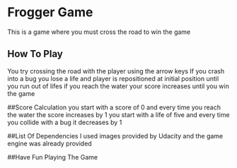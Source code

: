 # Frogger Game
This is a game where you must cross the road to win the game

## How To Play
You try crossing the road with the player using the arrow keys
If you crash into a bug you lose a life and player is repositioned at initial position
until you run out of lifes
if you reach the water your score increases until you win the game

##Score Calculation
you start with a score of 0 and every time you reach the water the score increases by 1
you start with a life of five and every time you collide with a bug it decreases by 1

##List Of Dependencies
I used images provided by Udacity and the game engine was already provided

##Have Fun Playing The Game
